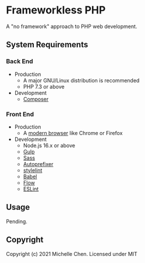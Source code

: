 # Frameworkless PHP

A "no framework" approach to PHP web development.

## System Requirements

### Back End

* Production
  * A major GNU/Linux distribution is recommended
  * PHP 7.3 or above
* Development
  * [Composer](https://getcomposer.org/)

### Front End

* Production
  * A [modern browser](https://browsehappy.com/) like Chrome or Firefox
* Development
  * Node.js 16.x or above
  * [Gulp](https://gulpjs.com/)
  * [Sass](https://sass-lang.com/)
  * [Autoprefixer](https://github.com/postcss/autoprefixer)
  * [stylelint](https://stylelint.io/)
  * [Babel](https://babeljs.io/)
  * [Flow](https://flow.org/en/)
  * [ESLint](https://eslint.org/)

## Usage

Pending.

## Copyright

Copyright (c) 2021 Michelle Chen. Licensed under MIT
